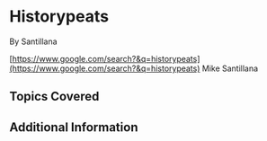 # Historypeats

By Santillana



[https://www.google.com/search?&q=historypeats](https://www.google.com/search?&q=historypeats) Mike Santillana
## Topics Covered

## Additional Information

